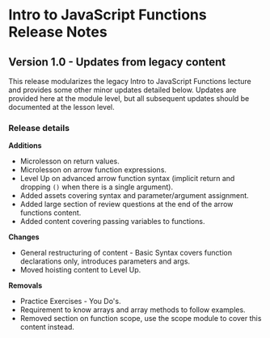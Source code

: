 <h1>
  <span class="headline">Intro to JavaScript Functions</span>
  <span class="subhead">Release Notes</span>
</h1>

## Version 1.0 - Updates from legacy content

This release modularizes the legacy Intro to JavaScript Functions lecture and provides some other minor updates detailed below. Updates are provided here at the module level, but all subsequent updates should be documented at the lesson level.

### Release details 

**Additions**

- Microlesson on return values.
- Microlesson on arrow function expressions.
- Level Up on advanced arrow function syntax (implicit return and dropping `()` when there is a single argument).
- Added assets covering syntax and parameter/argument assignment.
- Added large section of review questions at the end of the arrow functions content.
- Added content covering passing variables to functions.

**Changes**

- General restructuring of content - Basic Syntax covers function declarations only, introduces parameters and args. 
- Moved hoisting content to Level Up.

**Removals**

- Practice Exercises - You Do's.
- Requirement to know arrays and array methods to follow examples.
- Removed section on function scope, use the scope module to cover this content instead.
